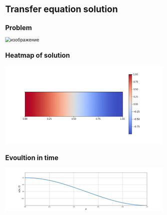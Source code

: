 # Transfer equation solution

## Problem
![изображение](https://user-images.githubusercontent.com/37047102/167435699-2d592da9-ba4e-4cd6-a149-2bd4a612e7b4.png)

## Heatmap of solution

![img](https://github.com/derzhavin3016/CompMath/blob/master/Lab10/heat_map.gif)

## Evoultion in time

![img2](https://github.com/derzhavin3016/CompMath/blob/master/Lab10/solution.gif)
